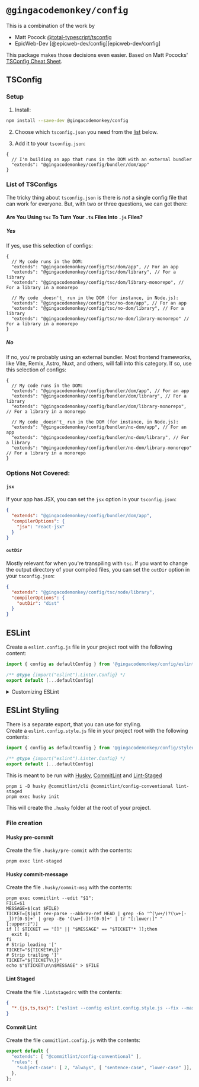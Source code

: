 # `@gingacodemonkey/config`

This is a combination of the work by 
- Matt Pocock [@total-typescript/tsconfig](https://github.com/total-typescript/tsconfig)
- EpicWeb-Dev [@epicweb-dev/config][epicweb-dev/config]

This package makes those decisions even easier. Based on Matt Pococks' [TSConfig Cheat Sheet](https://www.totaltypescript.com/tsconfig-cheat-sheet).

## TSConfig

### Setup

1. Install:

```bash
npm install --save-dev @gingacodemonkey/config
```

2. Choose which `tsconfig.json` you need from the [list](#list-of-tsconfigs) below.

3. Add it to your `tsconfig.json`:

```jsonc
{
  // I'm building an app that runs in the DOM with an external bundler
  "extends": "@gingacodemonkey/config/bundler/dom/app"
}
```

### List of TSConfigs

The tricky thing about `tsconfig.json` is there is _not_ a single config file that can work for everyone. But, with two or three questions, we can get there:

#### Are You Using `tsc` To Turn Your `.ts` Files Into `.js` Files?

##### Yes

If yes, use this selection of configs:

```jsonc
{
  // My code runs in the DOM:
  "extends": "@gingacodemonkey/config/tsc/dom/app", // For an app
  "extends": "@gingacodemonkey/config/tsc/dom/library", // For a library
  "extends": "@gingacodemonkey/config/tsc/dom/library-monorepo", // For a library in a monorepo

  // My code _doesn't_ run in the DOM (for instance, in Node.js):
  "extends": "@gingacodemonkey/config/tsc/no-dom/app", // For an app
  "extends": "@gingacodemonkey/config/tsc/no-dom/library", // For a library
  "extends": "@gingacodemonkey/config/tsc/no-dom/library-monorepo" // For a library in a monorepo
}
```

##### No

If no, you're probably using an external bundler. Most frontend frameworks, like Vite, Remix, Astro, Nuxt, and others, will fall into this category. If so, use this selection of configs:

```jsonc
{
  // My code runs in the DOM:
  "extends": "@gingacodemonkey/config/bundler/dom/app", // For an app
  "extends": "@gingacodemonkey/config/bundler/dom/library", // For a library
  "extends": "@gingacodemonkey/config/bundler/dom/library-monorepo", // For a library in a monorepo

  // My code _doesn't_ run in the DOM (for instance, in Node.js):
  "extends": "@gingacodemonkey/config/bundler/no-dom/app", // For an app
  "extends": "@gingacodemonkey/config/bundler/no-dom/library", // For a library
  "extends": "@gingacodemonkey/config/bundler/no-dom/library-monorepo" // For a library in a monorepo
}
```

### Options Not Covered:

#### `jsx`

If your app has JSX, you can set the `jsx` option in your `tsconfig.json`:

```json
{
  "extends": "@gingacodemonkey/config/bundler/dom/app",
  "compilerOptions": {
    "jsx": "react-jsx"
  }
}
```

#### `outDir`

Mostly relevant for when you're transpiling with `tsc`. If you want to change the output directory of your compiled files, you can set the `outDir` option in your `tsconfig.json`:

```json
{
  "extends": "@gingacodemonkey/config/tsc/node/library",
  "compilerOptions": {
    "outDir": "dist"
  }
}
```

## ESLint

Create a `eslint.config.js` file in your project root with the following
content:

```js
import { config as defaultConfig } from '@gingacodemonkey/config/eslint'

/** @type {import("eslint").Linter.Config} */
export default [...defaultConfig]
```

<details>
  <summary>Customizing ESLint</summary>

Learn more from
[the Eslint docs here](https://eslint.org/docs/latest/extend/shareable-configs#overriding-settings-from-shareable-configs).

</details>

## ESLint Styling

There is a separate export, that you can use for styling.  
Create a `eslint.config.style.js` file in your project root with the following contents:

```js
import { config as defaultConfig } from '@gingacodemonkey/config/styled'

/** @type {import("eslint").Linter.Config} */
export default [...defaultConfig]
```

This is meant to be run with [Husky](https://www.npmjs.com/package/husky), [CommitLint](https://www.npmjs.com/package/@commitlint/cli) and [Lint-Staged](https://www.npmjs.com/package/lint-staged)

```shell
pnpm i -D husky @commitlint/cli @commitlint/config-conventional lint-staged
pnpm exec husky init
```

This will create the `.husky` folder at the root of your project.

### File creation

#### Husky pre-commit

Create the file `.husky/pre-commit` with the contents:
```shell
pnpm exec lint-staged
```

#### Husky commit-message

Create the file `.husky/commit-msg` with the contents:
```shell
pnpm exec commitlint --edit "$1";
FILE=$1
MESSAGE=$(cat $FILE)
TICKET=[$(git rev-parse --abbrev-ref HEAD | grep -Eo '^(\w+/)?(\w+[-_])?[0-9]+' | grep -Eo '(\w+[-])?[0-9]+' | tr "[:lower:]" "[:upper:]")]
if [[ $TICKET == "[]" || "$MESSAGE" == "$TICKET"* ]];then
  exit 0;
fi
# Strip leading '['
TICKET="${TICKET#\[}"
# Strip trailing ']'
TICKET="${TICKET%\]}"
echo $"$TICKET\n\n$MESSAGE" > $FILE
```

#### Lint Staged

Create the file `.lintstagedrc` with the contents:
```json
{
  "*.{js,ts,tsx}": ["eslint --config eslint.config.style.js --fix --max-warnings=0 --cache"]
}
```

#### Commit Lint

Create the file `commitlint.config.js` with the contents:
```js
export default {
  "extends": [ "@commitlint/config-conventional" ],
  "rules": {
    "subject-case": [ 2, "always", [ "sentence-case", "lower-case" ]],
  },
};
```
